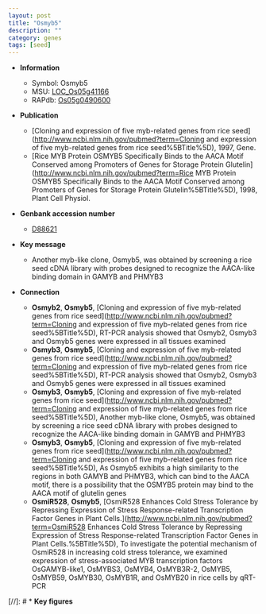 ```yaml
---
layout: post
title: "Osmyb5"
description: ""
category: genes
tags: [seed]
---
```


* **Information**  
    + Symbol: Osmyb5  
    + MSU: [LOC_Os05g41166](http://rice.plantbiology.msu.edu/cgi-bin/ORF_infopage.cgi?orf=LOC_Os05g41166)  
    + RAPdb: [Os05g0490600](http://rapdb.dna.affrc.go.jp/viewer/gbrowse_details/irgsp1?name=Os05g0490600)  

* **Publication**  
    + [Cloning and expression of five myb-related genes from rice seed](http://www.ncbi.nlm.nih.gov/pubmed?term=Cloning and expression of five myb-related genes from rice seed%5BTitle%5D), 1997, Gene.
    + [Rice MYB Protein OSMYB5 Specifically Binds to the AACA Motif Conserved among Promoters of Genes for Storage Protein Glutelin](http://www.ncbi.nlm.nih.gov/pubmed?term=Rice MYB Protein OSMYB5 Specifically Binds to the AACA Motif Conserved among Promoters of Genes for Storage Protein Glutelin%5BTitle%5D), 1998, Plant Cell Physiol.

* **Genbank accession number**  
    + [D88621](http://www.ncbi.nlm.nih.gov/nuccore/D88621)

* **Key message**  
    + Another myb-like clone, Osmyb5, was obtained by screening a rice seed cDNA library with probes designed to recognize the AACA-like binding domain in GAMYB and PHMYB3

* **Connection**  
    + __Osmyb2__, __Osmyb5__, [Cloning and expression of five myb-related genes from rice seed](http://www.ncbi.nlm.nih.gov/pubmed?term=Cloning and expression of five myb-related genes from rice seed%5BTitle%5D), RT-PCR analysis showed that Osmyb2, Osmyb3 and Osmyb5 genes were expressed in all tissues examined
    + __Osmyb3__, __Osmyb5__, [Cloning and expression of five myb-related genes from rice seed](http://www.ncbi.nlm.nih.gov/pubmed?term=Cloning and expression of five myb-related genes from rice seed%5BTitle%5D), RT-PCR analysis showed that Osmyb2, Osmyb3 and Osmyb5 genes were expressed in all tissues examined
    + __Osmyb3__, __Osmyb5__, [Cloning and expression of five myb-related genes from rice seed](http://www.ncbi.nlm.nih.gov/pubmed?term=Cloning and expression of five myb-related genes from rice seed%5BTitle%5D), Another myb-like clone, Osmyb5, was obtained by screening a rice seed cDNA library with probes designed to recognize the AACA-like binding domain in GAMYB and PHMYB3
    + __Osmyb3__, __Osmyb5__, [Cloning and expression of five myb-related genes from rice seed](http://www.ncbi.nlm.nih.gov/pubmed?term=Cloning and expression of five myb-related genes from rice seed%5BTitle%5D), As Osmyb5 exhibits a high similarity to the regions in both GAMYB and PHMYB3, which can bind to the AACA motif, there is a possibility that the OSMYB5 protein may bind to the AACA motif of glutelin genes
    + __OsmiR528__, __Osmyb5__, [OsmiR528 Enhances Cold Stress Tolerance by Repressing Expression of Stress Response-related Transcription Factor Genes in Plant Cells.](http://www.ncbi.nlm.nih.gov/pubmed?term=OsmiR528 Enhances Cold Stress Tolerance by Repressing Expression of Stress Response-related Transcription Factor Genes in Plant Cells.%5BTitle%5D), To investigate the potential mechanism of OsmiR528 in increasing cold stress tolerance, we examined expression of stress-associated MYB transcription factors OsGAMYB-like1, OsMYBS3, OsMYB4, OsMYB3R-2, OsMYB5, OsMYB59, OsMYB30, OsMYB1R, and OsMYB20 in rice cells by qRT-PCR

[//]: # * **Key figures**  


